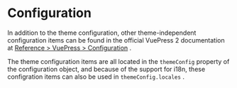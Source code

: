 # Configuration

In addition to the theme configuration, other theme-independent configuration items can be found in the official VuePress 2 documentation at [Reference > VuePress > Configuration](https://v2.vuepress.vuejs.org/reference/config.html) .

The theme configuration items are all located in the `themeConfig` property of the configuration object, and because of the support for i18n, these configration items can also be used in `themeConfig.locales` .
